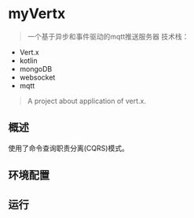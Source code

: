 # myVertx

>一个基于异步和事件驱动的mqtt推送服务器
技术栈：

* Vert.x
* kotlin
* mongoDB
* websocket
* mqtt 


> A project about application of vert.x.


## 概述

使用了命令查询职责分离(CQRS)模式。



## 环境配置

## 运行


